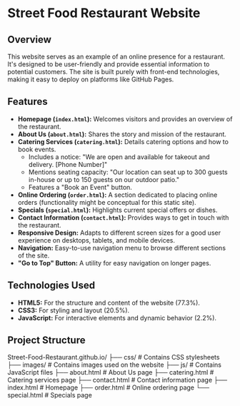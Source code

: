 # Street Food Restaurant Website

## Overview

This website serves as an example of an online presence for a restaurant. It's designed to be user-friendly and provide essential information to potential customers. The site is built purely with front-end technologies, making it easy to deploy on platforms like GitHub Pages.

## Features

* **Homepage (`index.html`):** Welcomes visitors and provides an overview of the restaurant.
* **About Us (`about.html`):** Shares the story and mission of the restaurant.
* **Catering Services (`catering.html`):** Details catering options and how to book events.
    * Includes a notice: "We are open and available for takeout and delivery. [Phone Number]"
    * Mentions seating capacity: "Our location can seat up to 300 guests in-house or up to 150 guests on our outdoor patio."
    * Features a "Book an Event" button.
* **Online Ordering (`order.html`):** A section dedicated to placing online orders (functionality might be conceptual for this static site).
* **Specials (`special.html`):** Highlights current special offers or dishes.
* **Contact Information (`contact.html`):** Provides ways to get in touch with the restaurant.
* **Responsive Design:** Adapts to different screen sizes for a good user experience on desktops, tablets, and mobile devices.
* **Navigation:** Easy-to-use navigation menu to browse different sections of the site.
* **"Go to Top" Button:** A utility for easy navigation on longer pages.

## Technologies Used

* **HTML5:** For the structure and content of the website (77.3%).
* **CSS3:** For styling and layout (20.5%).
* **JavaScript:** For interactive elements and dynamic behavior (2.2%).

## Project Structure
Street-Food-Restaurant.github.io/
├── css/                  # Contains CSS stylesheets
├── images/               # Contains images used on the website
├── js/                   # Contains JavaScript files
├── about.html            # About Us page
├── catering.html         # Catering services page
├── contact.html          # Contact information page
├── index.html            # Homepage
├── order.html            # Online ordering page
└── special.html          # Specials page
